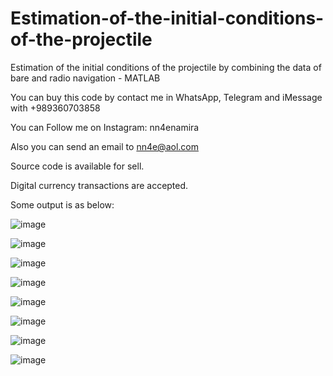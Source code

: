 # Estimation-of-the-initial-conditions-of-the-projectile
Estimation of the initial conditions of the projectile by combining the data of bare and radio navigation - MATLAB

You can buy this code by contact me in WhatsApp, Telegram and iMessage with +989360703858

You can Follow me on Instagram: nn4enamira

Also you can send an email to nn4e@aol.com

Source code is available for sell.

Digital currency transactions are accepted.

Some output is as below:

![image](https://github.com/user-attachments/assets/71e2442c-1cd9-4a94-b02a-f9c74d252ec0)

![image](https://github.com/user-attachments/assets/ac9c3a5e-2154-4bc2-8e04-e468b613b2f8)

![image](https://github.com/user-attachments/assets/a9a1b1d5-e0a4-49e2-839d-0d81917a6b1e)

![image](https://github.com/user-attachments/assets/33272e96-8e68-467d-897f-6a4a8ede3e7c)

![image](https://github.com/user-attachments/assets/f4771196-013d-46bc-96bc-f59717a8a259)

![image](https://github.com/user-attachments/assets/d3ec4280-7b82-4e9e-8eb4-14a12222e4ce)

![image](https://github.com/user-attachments/assets/fe4638c5-0a13-4e36-b1b7-4f9d78f738da)

![image](https://github.com/user-attachments/assets/4d0c11d5-db7d-4a54-a951-a97e9d8d6c2e)








